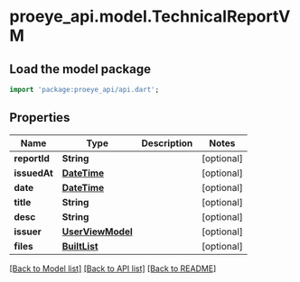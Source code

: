 # proeye_api.model.TechnicalReportVM

## Load the model package
```dart
import 'package:proeye_api/api.dart';
```

## Properties
Name | Type | Description | Notes
------------ | ------------- | ------------- | -------------
**reportId** | **String** |  | [optional] 
**issuedAt** | [**DateTime**](DateTime.md) |  | [optional] 
**date** | [**DateTime**](DateTime.md) |  | [optional] 
**title** | **String** |  | [optional] 
**desc** | **String** |  | [optional] 
**issuer** | [**UserViewModel**](UserViewModel.md) |  | [optional] 
**files** | [**BuiltList<AppFileViewModel>**](AppFileViewModel.md) |  | [optional] 

[[Back to Model list]](../README.md#documentation-for-models) [[Back to API list]](../README.md#documentation-for-api-endpoints) [[Back to README]](../README.md)


